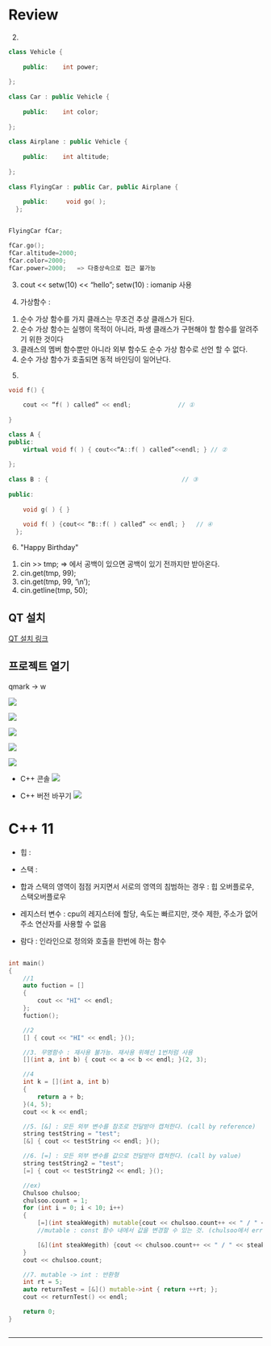 # Review

2. 
```cpp
class Vehicle {
  
    public:    int power;
  
};
  
class Car : public Vehicle {
  
    public:    int color;
  
};
  
class Airplane : public Vehicle {
  
    public:    int altitude;
  
};
  
class FlyingCar : public Car, public Airplane {
  
    public:     void go( );
  };


FlyingCar fCar;

fCar.go();
fCar.altitude=2000;
fCar.color=2000;
fCar.power=2000;   => 다중상속으로 접근 불가능

```

3. cout << setw(10) << “hello”;
setw(10) : iomanip 사용

4. 가상함수 : 
1) 순수 가상 함수를 가지 클래스는 무조건 추상 클래스가 된다.
2) 순수 가상 함수는 실행이 목적이 아니라, 파생 클래스가 구현해야 할 함수를 알려주기 위한 것이다
3) 클래스의 멤버 함수뿐만 아니라 외부 함수도 순수 가상 함수로 선언 할 수 없다.
4) 순수 가상 함수가 호출되면 동적 바인딩이 일어난다.

5. 
```cpp
void f() {                     
  
    cout << “f( ) called” << endl;             // ①
  
}

class A {
public:
    virtual void f( ) { cout<<“A::f( ) called”<<endl; } // ②
  
};
  
class B : {                                     // ③
  
public:
  
    void g( ) { }
  
    void f( ) {cout<< “B::f( ) called” << endl; }   // ④
  };

```

6. "Happy Birthday"
1) cin >> tmp;              => 에서 공백이 있으면 공백이 있기 전까지만 받아온다. 
2) cin.get(tmp, 99);
3) cin.get(tmp, 99, ‘\n’);
4) cin.getline(tmp, 50);


## QT 설치
[QT 설치 링크](https://www.qt.io/download-qt-installer?hsCtaTracking=99d9dd4f-5681-48d2-b096-470725510d34%7C074ddad0-fdef-4e53-8aa8-5e8a876d6ab4) 

## 프로젝트 열기

qmark -> w

![](Image/2022-01-28-09-11-37.png)

![](Image/2022-01-28-09-12-12.png)

![](Image/2022-01-28-09-12-02.png)

![](Image/2022-01-28-09-11-22.png)

![](Image/2022-01-28-09-13-50.png)


- C++ 콘솔 
![](Image/2022-01-28-09-17-43.png)

- C++  버전 바꾸기
![](Image/2022-01-28-09-15-48.png)


# C++ 11

- 힙 : 
- 스택  : 
- 합과 스택의 영역이 점점 커지면서 서로의 영역의 침범하는 경우 : 힙 오버플로우, 스택오버플로우

- 레지스터 변수 : cpu의 레지스터에 할당, 속도는 빠르지만, 갯수 제한, 주소가 없어 주소 연산자를 사용할 수 없음

- 람다 : 인라인으로 정의와 호출을 한번에 하는 함수 
```cpp

int main()
{
	//1
	auto fuction = [] 
	{
		cout << "HI" << endl;
	};
	fuction();

	//2
	[] { cout << "HI" << endl; }();

	//3. 무명함수 : 재사용 불가능. 재사용 위해선 1번처럼 사용
	[](int a, int b) { cout << a << b << endl; }(2, 3);

	//4
	int k = [](int a, int b) 
	{ 
		return a + b; 
	}(4, 5);
	cout << k << endl;

	//5. [&] : 모든 외부 변수를 참조로 전달받아 캡쳐한다. (call by reference)
 	string testString = "test";
	[&] { cout << testString << endl; }();

	//6. [=] : 모든 외부 변수를 값으로 전달받아 캡쳐한다. (call by value) 
	string testString2 = "test";
	[=] { cout << testString2 << endl; }();

    //ex)
	Chulsoo chulsoo;
	chulsoo.count = 1;
	for (int i = 0; i < 10; i++)
	{
		[=](int steakWegith) mutable{cout << chulsoo.count++ << " / " << steakWegith + i << endl; } (1000);
		//mutable : const 함수 내에서 값을 변경할 수 있는 것. (chulsoo에서 error로 mutable을 사용)

        [&](int steakWegith) {cout << chulsoo.count++ << " / " << steakWegith + i << endl; } (1000); // 정상동작
	}
	cout << chulsoo.count;

    //7. mutable -> int : 반환형
    int rt = 5;
	auto returnTest = [&]() mutable->int { return ++rt; };
	cout << returnTest() << endl;

	return 0;
}



```










----